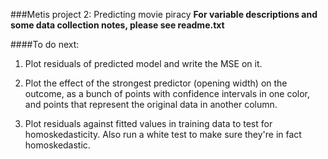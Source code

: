 ###Metis project 2: Predicting movie piracy
**For variable descriptions and some data collection notes, please see readme.txt**

####To do next:

1. Plot residuals of predicted model and write the MSE on it.

2. Plot the effect of the strongest predictor (opening width) on the outcome, as a bunch of points with confidence intervals in one color, and points that represent the original data in another column.

3. Plot residuals against fitted values in training data to test for homoskedasticity. Also run a white test to make sure they're in fact homoskedastic.